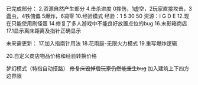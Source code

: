 已完成部分：
2.资源自然产生部分
4.击杀进度
0摔伤，1虚空，2玩家直接攻击，3蠹虫，4铁傀儡
5爆炸，6凋零
10.经验模式
经验：1 5 30 50
资源：I G  D  E
12.现在只能使用刷怪蛋
14.修复了多人游戏中不能良好放置点位的bug
16.末影箱商店
17.1显示离床距离及指针正确显示

未来需更新：
17.加入指南针用法
18.花雨庭-无限火力模式
19.重写爆炸逻辑

20.自定义商店物品价格和经验转换价格

梦幻模式（特指自动搭路）
~~修复床毁掉后玩家仍然能重生bug~~
加入建筑上下四方边界限